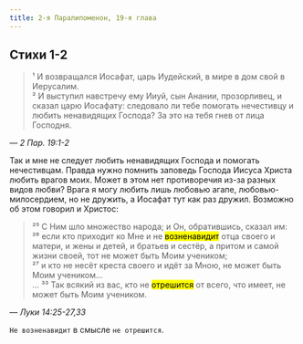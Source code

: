 ```yaml
---
title: 2-я Паралипоменон, 19-я глава
---
```


## Cтихи 1-2

> ¹ И возвращался Иосафат, царь Иудейский, в мире в дом свой в Иерусалим.  
> ² И выступил навстречу ему Ииуй, сын Анании, прозорливец, и сказал царю Иосафату: следовало ли тебе помогать нечестивцу и любить
> ненавидящих Господа? За это на тебя гнев от лица Господня.

— <cite>2&nbsp;Пар.&nbsp;19:1-2</cite>

Так и мне не следует любить ненавидящих Господа и помогать нечестивцам. Правда нужно помнить заповедь Господа Иисуса Христа любить врагов
моих. Может в этом нет противоречия из-за разных видов любви? Врага я могу любить лишь любовью агапе, любовью-милосердием, но не дружить,
а Иосафат тут как раз дружил. Возможно об этом говорил и Христос:

> ²⁵ С Ним шло множество народа; и Он, обратившись, сказал им:  
> ²⁶ если кто приходит ко Мне и не <mark>возненавидит</mark> отца своего и матери, и жены и детей, и братьев и сестёр, а притом и самой жизни своей,
> тот не может быть Моим учеником;  
> ²⁷ и кто не несёт креста своего и идёт за Мною, не может быть Моим учеником...  
> ... ³³ Так всякий из вас, кто не <mark>отрешится</mark> от всего, что имеет, не может быть Моим учеником.

— <cite>Луки&nbsp;14:25-27,33</cite>

`Не возненавидит` в смысле `не отрешится`.
